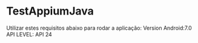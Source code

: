 # TestAppiumJava
Utilizar estes requisitos abaixo para rodar a aplicação:
Version Android:7.0 
API LEVEL: API 24
